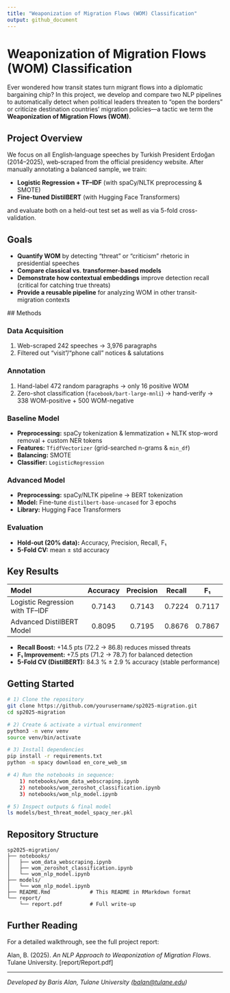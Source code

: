 
```yaml
---
title: "Weaponization of Migration Flows (WOM) Classification"
output: github_document
---
```

# Weaponization of Migration Flows (WOM) Classification

Ever wondered how transit states turn migrant flows into a diplomatic bargaining chip? In this project, we develop and compare two NLP pipelines to automatically detect when political leaders threaten to “open the borders” or criticize destination countries’ migration policies—a tactic we term the **Weaponization of Migration Flows (WOM)**.

## Project Overview

We focus on all English‐language speeches by Turkish President Erdoğan (2014–2025), web‐scraped from the official presidency website. After manually annotating a balanced sample, we train:

* **Logistic Regression + TF–IDF**
  (with spaCy/NLTK preprocessing & SMOTE)
* **Fine-tuned DistilBERT**
  (with Hugging Face Transformers)

and evaluate both on a held-out test set as well as via 5-fold cross-validation.

## Goals

* **Quantify WOM** by detecting “threat” or “criticism” rhetoric in presidential speeches
* **Compare classical vs. transformer-based models**
* **Demonstrate how contextual embeddings** improve detection recall (critical for catching true threats)
* **Provide a reusable pipeline** for analyzing WOM in other transit-migration contexts

##️ Methods

### Data Acquisition

1. Web-scraped 242 speeches → 3,976 paragraphs
2. Filtered out “visit”/“phone call” notices & salutations

### Annotation

1. Hand-label 472 random paragraphs → only 16 positive WOM
2. Zero-shot classification (`facebook/bart-large-mnli`) → hand-verify → 338 WOM-positive + 500 WOM-negative

### Baseline Model

* **Preprocessing:** spaCy tokenization & lemmatization + NLTK stop-word removal + custom NER tokens
* **Features:** `TfidfVectorizer` (grid-searched n-grams & `min_df`)
* **Balancing:** SMOTE
* **Classifier:** `LogisticRegression`

### Advanced Model

* **Preprocessing:** spaCy/NLTK pipeline → BERT tokenization
* **Model:** Fine-tune `distilbert-base-uncased` for 3 epochs
* **Library:** Hugging Face Transformers

### Evaluation

* **Hold-out (20% data):** Accuracy, Precision, Recall, F₁
* **5-Fold CV:** mean ± std accuracy

## Key Results

| Model                           | Accuracy | Precision | Recall |   F₁   |
| :------------------------------ | :------: | :-------: | :----: | :----: |
| Logistic Regression with TF–IDF |  0.7143  |   0.7143  | 0.7224 | 0.7117 |
| Advanced DistilBERT Model       |  0.8095  |   0.7195  | 0.8676 | 0.7867 |

* **Recall Boost:** +14.5 pts (72.2 → 86.8) reduces missed threats
* **F₁ Improvement:** +7.5 pts (71.2 → 78.7) for balanced detection
* **5-Fold CV (DistilBERT):** 84.3 % ± 2.9 % accuracy (stable performance)

## Getting Started

```bash
# 1) Clone the repository
git clone https://github.com/yourusername/sp2025-migration.git
cd sp2025-migration

# 2) Create & activate a virtual environment
python3 -m venv venv
source venv/bin/activate

# 3) Install dependencies
pip install -r requirements.txt
python -m spacy download en_core_web_sm

# 4) Run the notebooks in sequence:
    1) notebooks/wom_data_webscraping.ipynb
    2) notebooks/wom_zeroshot_classification.ipynb
    3) notebooks/wom_nlp_model.ipynb

# 5) Inspect outputs & final model
ls models/best_threat_model_spacy_ner.pkl
```

## Repository Structure

```
sp2025-migration/
├── notebooks/
│   ├── wom_data_webscraping.ipynb
│   ├── wom_zeroshot_classification.ipynb
│   └── wom_nlp_model.ipynb
├── models/
│   └── wom_nlp_model.ipynb
├── README.Rmd             # This README in RMarkdown format
└── report/
    └── report.pdf         # Full write-up
```

## Further Reading

For a detailed walkthrough, see the full project report:

Alan, B. (2025). *An NLP Approach to Weaponization of Migration Flows*. Tulane University.
\[report/Report.pdf]

---

*Developed by Baris Alan, Tulane University ([balan@tulane.edu](mailto:balan@tulane.edu))*

```
```
